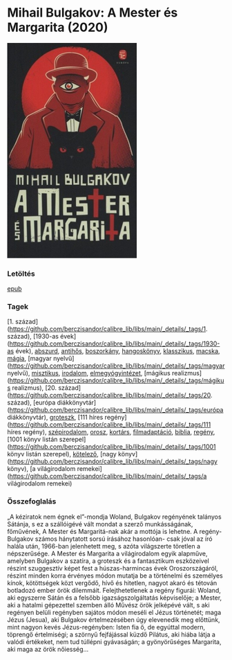 # <a name="id_275">Mihail Bulgakov: A Mester és Margarita (2020)</a>
<img src="https://github.com/BercziSandor/calibre_lib/raw/main/libs/main/Mihail%20Bulgakov/A%20Mester%20es%20Margarita%20%28275%29/cover.jpg" alt="cover" width="300"/>

### Letöltés
[epub](https://github.com/BercziSandor/calibre_lib/raw/main/libs/main/Mihail%20Bulgakov/A%20Mester%20es%20Margarita%20%28275%29/A%20Mester%20es%20Margarita%20-%20Mihail%20Bulgakov.epub)

### Tagek
[1. század](https://github.com/berczisandor/calibre_lib/libs/main/_details/_tags/1. század), [1930-as évek](https://github.com/berczisandor/calibre_lib/libs/main/_details/_tags/1930-as évek), [abszurd](https://github.com/berczisandor/calibre_lib/libs/main/_details/_tags/abszurd), [antihős](https://github.com/berczisandor/calibre_lib/libs/main/_details/_tags/antihős), [boszorkány](https://github.com/berczisandor/calibre_lib/libs/main/_details/_tags/boszorkány), [hangoskönyv](https://github.com/berczisandor/calibre_lib/libs/main/_details/_tags/hangoskönyv), [klasszikus](https://github.com/berczisandor/calibre_lib/libs/main/_details/_tags/klasszikus), [macska](https://github.com/berczisandor/calibre_lib/libs/main/_details/_tags/macska), [mágia](https://github.com/berczisandor/calibre_lib/libs/main/_details/_tags/mágia), [magyar nyelvű](https://github.com/berczisandor/calibre_lib/libs/main/_details/_tags/magyar nyelvű), [misztikus](https://github.com/berczisandor/calibre_lib/libs/main/_details/_tags/misztikus), [irodalom](https://github.com/berczisandor/calibre_lib/libs/main/_details/_tags/irodalom), [elmegyógyintézet](https://github.com/berczisandor/calibre_lib/libs/main/_details/_tags/elmegyógyintézet), [mágikus realizmus](https://github.com/berczisandor/calibre_lib/libs/main/_details/_tags/mágikus realizmus), [20. század](https://github.com/berczisandor/calibre_lib/libs/main/_details/_tags/20. század), [európa diákkönyvtár](https://github.com/berczisandor/calibre_lib/libs/main/_details/_tags/európa diákkönyvtár), [groteszk](https://github.com/berczisandor/calibre_lib/libs/main/_details/_tags/groteszk), [111 híres regény](https://github.com/berczisandor/calibre_lib/libs/main/_details/_tags/111 híres regény), [szépirodalom](https://github.com/berczisandor/calibre_lib/libs/main/_details/_tags/szépirodalom), [orosz](https://github.com/berczisandor/calibre_lib/libs/main/_details/_tags/orosz), [kortárs](https://github.com/berczisandor/calibre_lib/libs/main/_details/_tags/kortárs), [filmadaptáció](https://github.com/berczisandor/calibre_lib/libs/main/_details/_tags/filmadaptáció), [biblia](https://github.com/berczisandor/calibre_lib/libs/main/_details/_tags/biblia), [regény](https://github.com/berczisandor/calibre_lib/libs/main/_details/_tags/regény), [1001 könyv listán szerepel](https://github.com/berczisandor/calibre_lib/libs/main/_details/_tags/1001 könyv listán szerepel), [kötelező](https://github.com/berczisandor/calibre_lib/libs/main/_details/_tags/kötelező), [nagy könyv](https://github.com/berczisandor/calibre_lib/libs/main/_details/_tags/nagy könyv), [a világirodalom remekei](https://github.com/berczisandor/calibre_lib/libs/main/_details/_tags/a világirodalom remekei)

### Összefoglalás
<div>
<p>„A ​kéziratok nem égnek el”-mondja Woland, Bulgakov regényének talányos Sátánja, s ez a szállóigévé vált mondat a szerző munkásságának, főművének, A Mester és Margaritá-nak akár a mottója is lehetne. A regény-Bulgakov számos hánytatott sorsú írásához hasonlóan- csak jóval az író halála után, 1966-ban jelenhetett meg, s azóta világszerte töretlen a népszerűsége. A Mester és Margarita a világirodalom egyik alapműve, amelyben Bulgakov a szatíra, a groteszk és a fantasztikum eszközeivel részint szuggesztív képet fest a húszas-harmincas évek Oroszországáról, részint minden korra érvényes módon mutatja be a történelmi és személyes kínok, kötöttségek közt vergődő, hívő és hitetlen, nagyot akaró és tétován botladozó ember örök dilemmáit. Felejthetetlenek a regény figurái: Woland, aki egyszerre Sátán és a felsőbb igazságszolgáltatás képviselője; a Mester, aki a hatalmi gépezettel szemben álló Művész örök jelképévé vált, s aki regényen belüli regényben sajátos módon meséli el Jézus történetét; maga Jézus (Jesua), aki Bulgakov értelmezésében úgy elevenedik meg előttünk, mint nagyon kevés Jézus-regényben: Isten fia ő, de egyúttal modern, töprengő értelmiségi; a szörnyű fejfájással küzdő Pilátus, aki hiába látja a valódi értékeket, nem tud túllépni gyávaságán; a gyönyörűséges Margarita, aki maga az örök nőiesség…</p></div>


